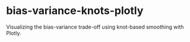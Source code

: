 # bias-variance-knots-plotly
Visualizing the bias-variance trade-off using knot-based smoothing with Plotly.
